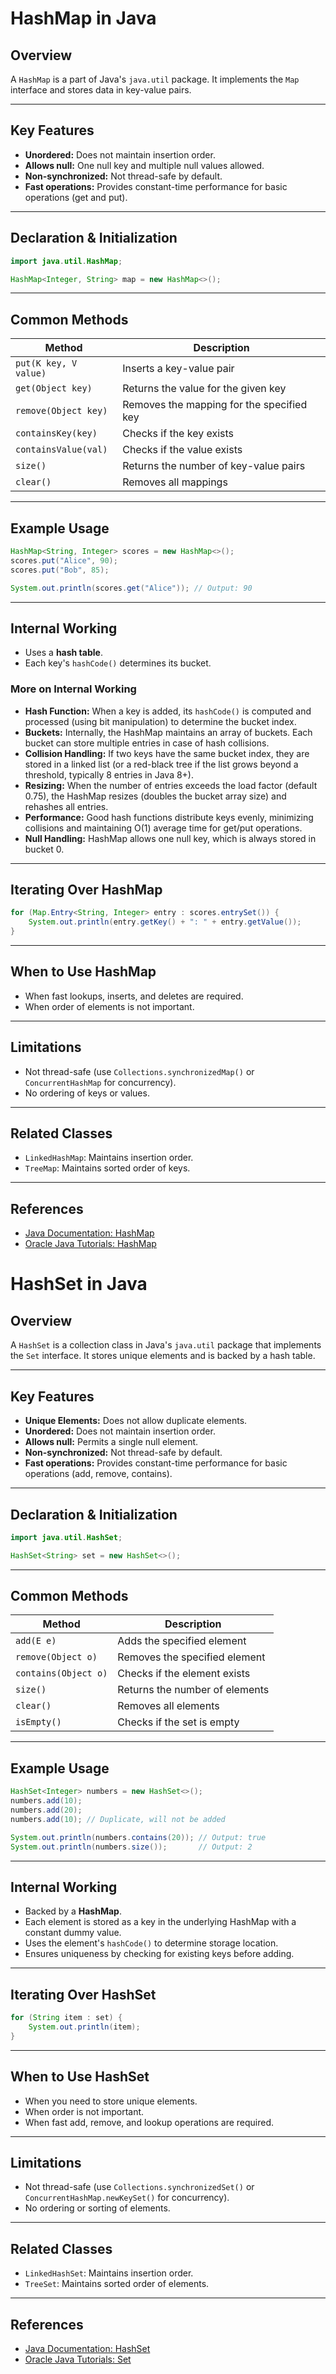 # HashMap in Java

## Overview
A `HashMap` is a part of Java's `java.util` package. It implements the `Map` interface and stores data in key-value pairs.

---

## Key Features

- **Unordered:** Does not maintain insertion order.
- **Allows null:** One null key and multiple null values allowed.
- **Non-synchronized:** Not thread-safe by default.
- **Fast operations:** Provides constant-time performance for basic operations (get and put).

---

## Declaration & Initialization

```java
import java.util.HashMap;

HashMap<Integer, String> map = new HashMap<>();
```

---

## Common Methods

| Method                | Description                                 |
|-----------------------|---------------------------------------------|
| `put(K key, V value)` | Inserts a key-value pair                    |
| `get(Object key)`     | Returns the value for the given key         |
| `remove(Object key)`  | Removes the mapping for the specified key   |
| `containsKey(key)`    | Checks if the key exists                    |
| `containsValue(val)`  | Checks if the value exists                  |
| `size()`              | Returns the number of key-value pairs       |
| `clear()`             | Removes all mappings                        |

---

## Example Usage

```java
HashMap<String, Integer> scores = new HashMap<>();
scores.put("Alice", 90);
scores.put("Bob", 85);

System.out.println(scores.get("Alice")); // Output: 90
```

---

## Internal Working

- Uses a **hash table**.
- Each key's `hashCode()` determines its bucket.

### More on Internal Working

- **Hash Function:** When a key is added, its `hashCode()` is computed and processed (using bit manipulation) to determine the bucket index.
- **Buckets:** Internally, the HashMap maintains an array of buckets. Each bucket can store multiple entries in case of hash collisions.
- **Collision Handling:** If two keys have the same bucket index, they are stored in a linked list (or a red-black tree if the list grows beyond a threshold, typically 8 entries in Java 8+).
- **Resizing:** When the number of entries exceeds the load factor (default 0.75), the HashMap resizes (doubles the bucket array size) and rehashes all entries.
- **Performance:** Good hash functions distribute keys evenly, minimizing collisions and maintaining O(1) average time for get/put operations.
- **Null Handling:** HashMap allows one null key, which is always stored in bucket 0.


---

## Iterating Over HashMap

```java
for (Map.Entry<String, Integer> entry : scores.entrySet()) {
    System.out.println(entry.getKey() + ": " + entry.getValue());
}
```

---

## When to Use HashMap

- When fast lookups, inserts, and deletes are required.
- When order of elements is not important.

---

## Limitations

- Not thread-safe (use `Collections.synchronizedMap()` or `ConcurrentHashMap` for concurrency).
- No ordering of keys or values.

---

## Related Classes

- `LinkedHashMap`: Maintains insertion order.
- `TreeMap`: Maintains sorted order of keys.

---

## References

- [Java Documentation: HashMap](https://docs.oracle.com/javase/8/docs/api/java/util/HashMap.html)
- [Oracle Java Tutorials: HashMap](https://docs.oracle.com/javase/tutorial/collections/interfaces/map.html)


# HashSet in Java

## Overview
A `HashSet` is a collection class in Java's `java.util` package that implements the `Set` interface. It stores unique elements and is backed by a hash table.

---

## Key Features

- **Unique Elements:** Does not allow duplicate elements.
- **Unordered:** Does not maintain insertion order.
- **Allows null:** Permits a single null element.
- **Non-synchronized:** Not thread-safe by default.
- **Fast operations:** Provides constant-time performance for basic operations (add, remove, contains).

---

## Declaration & Initialization

```java
import java.util.HashSet;

HashSet<String> set = new HashSet<>();
```

---

## Common Methods

| Method                | Description                                 |
|-----------------------|---------------------------------------------|
| `add(E e)`            | Adds the specified element                  |
| `remove(Object o)`    | Removes the specified element               |
| `contains(Object o)`  | Checks if the element exists                |
| `size()`              | Returns the number of elements              |
| `clear()`             | Removes all elements                        |
| `isEmpty()`           | Checks if the set is empty                  |

---

## Example Usage

```java
HashSet<Integer> numbers = new HashSet<>();
numbers.add(10);
numbers.add(20);
numbers.add(10); // Duplicate, will not be added

System.out.println(numbers.contains(20)); // Output: true
System.out.println(numbers.size());       // Output: 2
```

---

## Internal Working

- Backed by a **HashMap**.
- Each element is stored as a key in the underlying HashMap with a constant dummy value.
- Uses the element's `hashCode()` to determine storage location.
- Ensures uniqueness by checking for existing keys before adding.

---

## Iterating Over HashSet

```java
for (String item : set) {
    System.out.println(item);
}
```

---

## When to Use HashSet

- When you need to store unique elements.
- When order is not important.
- When fast add, remove, and lookup operations are required.

---

## Limitations

- Not thread-safe (use `Collections.synchronizedSet()` or `ConcurrentHashMap.newKeySet()` for concurrency).
- No ordering or sorting of elements.

---

## Related Classes

- `LinkedHashSet`: Maintains insertion order.
- `TreeSet`: Maintains sorted order of elements.

---

## References

- [Java Documentation: HashSet](https://docs.oracle.com/javase/8/docs/api/java/util/HashSet.html)
- [Oracle Java Tutorials: Set](https://docs.oracle.com/javase/tutorial/collections/interfaces/set.html)